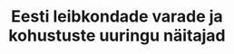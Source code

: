 ---
title: Eesti leibkondade varade ja kohustuste uuringu näitajad
title_en: Assets and liabilities of Estonian households
notes: "Eesti leibkondade varade ja kohustuste andmestik põhineb Eesti leibkondade finantskäitumise ja tarbimisharjumuste uuringul (ingl Household Finance and Consumption Survey, HFCS).\r\n\r\nHFCSi korraldatakse euroala liikmesriikide hulgas Euroopa Keskpanga algatusel ja ühtlustatud metoodika järgi, mis võimaldab avaldada varade ja kohustuste rahvusvaheliselt võrreldavat statistikat. Eesti on uuringus osalenud 2013. ja 2017. aastal. Antud rubriigis avaldatakse Eesti uuringute tulemused. \r\n\r\nUuringuga kogutakse andmeid leibkondade peamise eluaseme, kinnisvara, sõidukite, ettevõtlusvarade, hoiuste ja muude finantsinvesteeringute kohta. Samuti kajastatakse leibkondade laene ja muid kohustusi, sissetulekut ja tarbimist. Peale selle hõlmab uuring veel leibkondade ootuste ja krediidipiirangutega seotud küsimusi."
notes_en: "The data of the assets and liabilities of Estonian households are based on the Household Finance and Consumption Survey (HFCS) of Estonian households.\r\n\r\nThe HFCS is run in all the countries in the euro area at the initiative of the European Central Bank using a harmonised methodology that can produce internationally comparable statistics for assets and liabilities. Estonia has taken part in the survey in 2013 and 2017. This website publishes results for the surveys conducted in Estonia.\r\n\r\nThe survey collects data from Estonian households on their main residence, other real estate, vehicles, business assets, deposits and other financial investments. The loans taken by households and their other liabilities, their income and their consumption are also covered. Going further, the survey also has questions on the expectations and credit limits of households."
category: 
  - Majandus ja rahandus
category_en: 
  - Economy and Finance
resources:
  - name: Eesti leibkondade varad ja kohustused
    url: 'https://statistika.eestipank.ee/#/et/p/LEIBKONDADE_VARAD_JA'
    format: html
    interactive: 'True'
license: 'https://creativecommons.org/licenses/by-sa/3.0/ee/legalcode'
update_freq: 'http://purl.org/linked-data/sdmx/2009/code#freq-A'
organization: Eesti Pank
maintainer_name: ''
maintainer_email: ''
maintainer_phone: ''
date_issued: '2020/06/10'
date_modified: '2020/06/10'
---